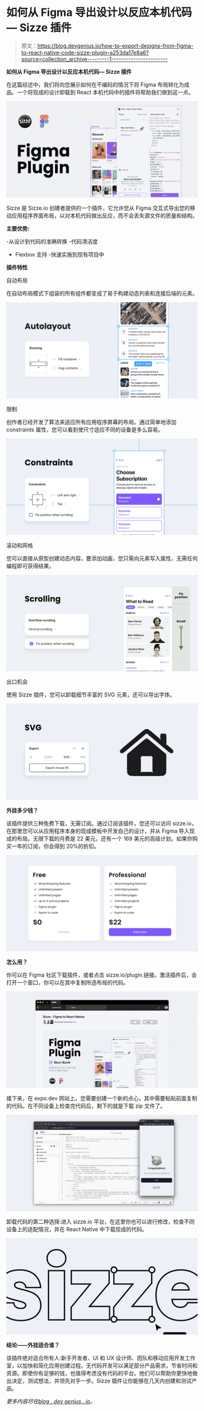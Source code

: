 # 如何从 Figma 导出设计以反应本机代码— Sizze 插件

> 原文：<https://blog.devgenius.io/how-to-export-designs-from-figma-to-react-native-code-sizze-plugin-a253da17e8a6?source=collection_archive---------1----------------------->

**如何从 Figma 导出设计以反应本机代码— Sizze 插件**

在这篇综述中，我们将向您展示如何在不编码的情况下将 Figma 布局转化为成品。一个将现成的设计卸载到 React 本机代码中的插件将帮助我们做到这一点。

![](img/4d61749b93d718a38d18e5c198d0520e.png)

Sizze 是 Sizze.io 创建者提供的一个插件，它允许您从 Figma 交互式导出您的移动应用程序界面布局，以对本机代码做出反应，而不会丢失源文件的质量和结构。

**主要优势:**

-从设计到代码的准确转换
-代码清洁度
- Flexbox 支持
-快速实施到现有项目中

**插件特性**

自动布局

在自动布局模式下组装的所有组件都变成了易于构建动态列表和连接后端的元素。

![](img/a79a19e1059078b4abc40525c5151099.png)

限制

创作者已经开发了算法来适应所有应用程序屏幕的布局。通过简单地添加 constraints 属性，您可以看到使尺寸适应不同的设备是多么容易。

![](img/99f54d5fd0d9a6c52b33d5d52a205865.png)

滚动和网格

您可以直接从原型创建动态内容。要添加动画，您只需向元素写入属性，无需任何编程即可获得结果。

![](img/c7cc2f498b13fc47d10b33bbb9f3d426.png)

出口机会

使用 Sizze 插件，您可以卸载细节丰富的 SVG 元素，还可以导出字体。

![](img/7792a18e19f7456b3d0f2f086090d059.png)

**外挂多少钱？**

该插件提供三种免费下载，无需订阅。通过订阅该插件，您还可以访问 sizze.io，在那里您可以从应用程序本身的现成模板中开发自己的设计，并从 Figma 导入现成的布局。无限下载的月费是 22 美元，还有一个 169 美元的高级计划。如果你购买一年的订阅，你会得到 20%的折扣。

![](img/d74a7a7ca9a337eda886df90a45d5263.png)

**怎么用？**

你可以在 Figma 社区下载插件，或者点击 sizze.io/plugin.链接。激活插件后，会打开一个窗口，你可以在其中复制所选布局的代码。

![](img/0a99e596fe138e4e1b12fe0796ede548.png)

接下来，在 expo.dev 网站上，您需要创建一个新的点心，其中需要粘贴前面复制的代码。在不同设备上检查完代码后，剩下的就是下载 zip 文件了。

![](img/f73488ad5cd4ef915e6d9d298d8c77de.png)

卸载代码的第二种选择:进入 sizze.io 平台，在这里你也可以进行修改，检查不同设备上的适配情况，并在 React Native 中下载现成的代码。

![](img/ca3712901b0b4d96f2e546ad282f5a17.png)

**结论——外挂适合谁？**

该插件绝对适合所有人:新手开发者、UI 和 UX 设计师、团队和移动应用开发工作室，以加快和简化应用创建过程。无代码开发可以满足部分产品需求，节省时间和资源。即使你有足够的钱，也值得考虑没有代码的平台。他们可以帮助你更快地做出决定，测试想法，并领先对手一步。Sizze 插件让你能够在几天内创建和测试产品。

*更多内容尽在*[*blog . dev genius . io*](http://blog.devgenius.io)*。*
